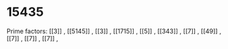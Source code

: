 # 15435

Prime factors: [[3]] , [[5145]] , [[3]] , [[1715]] , [[5]] , [[343]] , [[7]] , [[49]] , [[7]] , [[7]] , [[7]] , 
